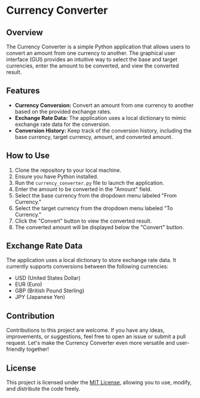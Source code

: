 # Currency Converter

## Overview

The Currency Converter is a simple Python application that allows users to convert an amount from one currency to another. The graphical user interface (GUI) provides an intuitive way to select the base and target currencies, enter the amount to be converted, and view the converted result.

## Features

- **Currency Conversion:** Convert an amount from one currency to another based on the provided exchange rates.
- **Exchange Rate Data:** The application uses a local dictionary to mimic exchange rate data for the conversion.
- **Conversion History:** Keep track of the conversion history, including the base currency, target currency, amount, and converted amount.

## How to Use

1. Clone the repository to your local machine.
2. Ensure you have Python installed.
3. Run the `currency_converter.py` file to launch the application.
4. Enter the amount to be converted in the "Amount" field.
5. Select the base currency from the dropdown menu labeled "From Currency."
6. Select the target currency from the dropdown menu labeled "To Currency."
7. Click the "Convert" button to view the converted result.
8. The converted amount will be displayed below the "Convert" button.

## Exchange Rate Data

The application uses a local dictionary to store exchange rate data. It currently supports conversions between the following currencies:

- USD (United States Dollar)
- EUR (Euro)
- GBP (British Pound Sterling)
- JPY (Japanese Yen)

## Contribution

Contributions to this project are welcome. If you have any ideas, improvements, or suggestions, feel free to open an issue or submit a pull request. Let's make the Currency Converter even more versatile and user-friendly together!

## License

This project is licensed under the [MIT License](LICENSE), allowing you to use, modify, and distribute the code freely.

